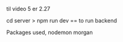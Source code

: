 
til video 5 er 2.27

cd server > npm run dev == to run backend

 









Packages used,
nodemon 
morgan